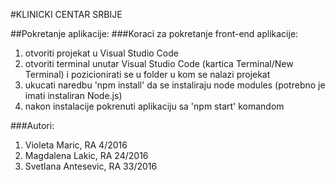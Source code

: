 ﻿#KLINICKI CENTAR SRBIJE

##Pokretanje aplikacije:
###Koraci za pokretanje front-end aplikacije:
1. otvoriti projekat u Visual Studio Code
2. otvoriti terminal unutar Visual Studio Code (kartica Terminal/New Terminal) i pozicionirati se u folder u kom se nalazi projekat
3. ukucati naredbu 'npm install' da se instaliraju node modules (potrebno je imati instaliran Node.js)
4. nakon instalacije pokrenuti aplikaciju sa 'npm start' komandom

###Autori:
1. Violeta Maric, RA 4/2016
2. Magdalena Lakic, RA 24/2016
3. Svetlana Antesevic, RA 33/2016